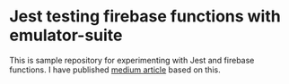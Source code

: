 # Jest testing firebase functions with emulator-suite

This is sample repository for experimenting with Jest and firebase functions. 
I have published [medium article](https://medium.com/@timo.santi/jest-testing-firebase-functions-with-emulator-suite-409907f31f39) based on this.
